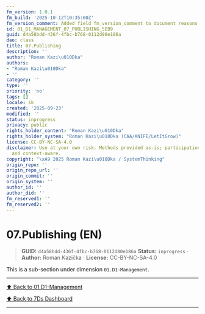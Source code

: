 ```yaml
---
fm_version: 1.0.1
fm_build: '2025-10-12T10:35:00Z'
fm_version_comment: Added field fm_version_comment to document reasons for FM updates
id: 01_D1_MANAGEMENT_07_PUBLISHING_5EB9
guid: d4a58bdd-436f-4fbc-b768-0112d80e186a
dao: class
title: 07.Publishing
description: ''
author: "Roman Kazi\u010Dka"
authors:
- "Roman Kazi\u010Dka"
- ''
category: ''
type: ''
priority: 'no'
tags: []
locale: sk
created: '2025-09-23'
modified: ''
status: inprogress
privacy: public
rights_holder_content: "Roman Kazi\u010Dka"
rights_holder_system: "Roman Kazi\u010Dka (CAA/KNIFE/LetItGrow)"
license: CC-BY-NC-SA-4.0
disclaimer: Use at your own risk. Methods provided as-is; participation is voluntary
  and context-aware.
copyright: "\xA9 2025 Roman Kazi\u010Dka / SystemThinking"
origin_repo: ''
origin_repo_url: ''
origin_commit: ''
origin_system: ''
author_id: ''
author_did: ''
fm_reserved1: ''
fm_reserved2: ''
---
```

# 07.Publishing (EN)

<!-- fm-visible: start -->
> **GUID:** `d4a58bdd-436f-4fbc-b768-0112d80e186a`
> **Status:** `inprogress` · **Author:** Roman Kazička · **License:** CC-BY-NC-SA-4.0
<!-- fm-visible: end -->

This is a sub-section under dimension `01.D1-Management`.

---
[⬆ Back to 01.D1-Management](../index.md)

[⬆ Back to 7Ds Dashboard](../../index.md)

---
